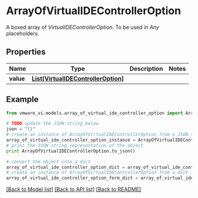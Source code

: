 # ArrayOfVirtualIDEControllerOption

A boxed array of *VirtualIDEControllerOption*. To be used in *Any* placeholders. 

## Properties
Name | Type | Description | Notes
------------ | ------------- | ------------- | -------------
**value** | [**List[VirtualIDEControllerOption]**](VirtualIDEControllerOption.md) |  | 

## Example

```python
from vmware_vi.models.array_of_virtual_ide_controller_option import ArrayOfVirtualIDEControllerOption

# TODO update the JSON string below
json = "{}"
# create an instance of ArrayOfVirtualIDEControllerOption from a JSON string
array_of_virtual_ide_controller_option_instance = ArrayOfVirtualIDEControllerOption.from_json(json)
# print the JSON string representation of the object
print ArrayOfVirtualIDEControllerOption.to_json()

# convert the object into a dict
array_of_virtual_ide_controller_option_dict = array_of_virtual_ide_controller_option_instance.to_dict()
# create an instance of ArrayOfVirtualIDEControllerOption from a dict
array_of_virtual_ide_controller_option_form_dict = array_of_virtual_ide_controller_option.from_dict(array_of_virtual_ide_controller_option_dict)
```
[[Back to Model list]](../README.md#documentation-for-models) [[Back to API list]](../README.md#documentation-for-api-endpoints) [[Back to README]](../README.md)



